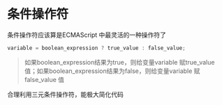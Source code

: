 # 条件操作符

条件操作符应该算是ECMAScript 中最灵活的一种操作符了

```javascript
variable = boolean_expression ? true_value : false_value;
```

> 如果boolean_expression结果为true，则给变量variable 赋true_value 值；如果boolean_expression结果为false，则给变量variable 赋false_value 值

合理利用三元条件操作符，能极大简化代码